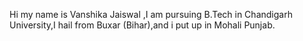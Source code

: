 Hi my name is Vanshika Jaiswal ,I am pursuing B.Tech in Chandigarh University,I hail from Buxar (Bihar),and i put up in Mohali Punjab.

<!---
vanshikajaizz/vanshikajaizz is a ✨ special ✨ repository because its `README.md` (this file) appears on your GitHub profile.
You can click the Preview link to take a look at your changes.
--->
